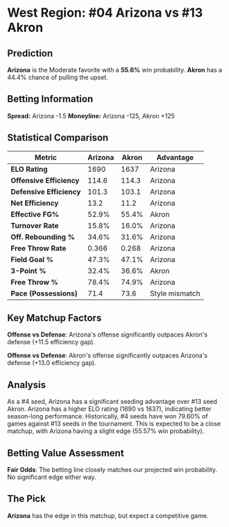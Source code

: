 # West Region: #04 Arizona vs #13 Akron

## Prediction
**Arizona** is the Moderate favorite with a **55.6%** win probability.
**Akron** has a 44.4% chance of pulling the upset.

## Betting Information
**Spread:** Arizona -1.5
**Moneyline:** Arizona -125, Akron +125

## Statistical Comparison

| Metric | Arizona | Akron | Advantage |
|--------|-----------------|-----------------|----------|
| **ELO Rating** | 1690 | 1637 | Arizona |
| **Offensive Efficiency** | 114.6 | 114.3 | Arizona |
| **Defensive Efficiency** | 101.3 | 103.1 | Arizona |
| **Net Efficiency** | 13.2 | 11.2 | Arizona |
| **Effective FG%** | 52.9% | 55.4% | Akron |
| **Turnover Rate** | 15.8% | 16.0% | Arizona |
| **Off. Rebounding %** | 34.6% | 31.6% | Arizona |
| **Free Throw Rate** | 0.366 | 0.268 | Arizona |
| **Field Goal %** | 47.3% | 47.1% | Arizona |
| **3-Point %** | 32.4% | 36.6% | Akron |
| **Free Throw %** | 78.4% | 74.9% | Arizona |
| **Pace (Possessions)** | 71.4 | 73.6 | Style mismatch |

## Key Matchup Factors

**Offense vs Defense**: Arizona's offense significantly outpaces Akron's defense (+11.5 efficiency gap).

**Offense vs Defense**: Akron's offense significantly outpaces Arizona's defense (+13.0 efficiency gap).

## Analysis

As a #4 seed, Arizona has a significant seeding advantage over #13 seed Akron. Arizona has a higher ELO rating (1690 vs 1637), indicating better season-long performance. Historically, #4 seeds have won 79.60% of games against #13 seeds in the tournament. This is expected to be a close matchup, with Arizona having a slight edge (55.57% win probability).

## Betting Value Assessment

**Fair Odds**: The betting line closely matches our projected win probability. No significant edge either way.

## The Pick

**Arizona** has the edge in this matchup, but expect a competitive game.

